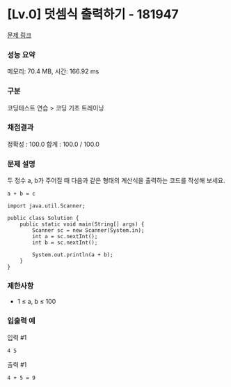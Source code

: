 # [Lv.0] 덧셈식 출력하기 - 181947

[문제 링크](https://school.programmers.co.kr/learn/courses/30/lessons/181947) 

### 성능 요약

메모리: 70.4 MB, 시간: 166.92 ms

### 구분

코딩테스트 연습 > 코딩 기초 트레이닝

### 채점결과

정확성 : 100.0
합계 : 100.0 / 100.0

### 문제 설명

<p>두 정수 a, b가 주어질 때 다음과 같은 형태의 계산식을 출력하는 코드를 작성해 보세요.</p>

```
a + b = c
```

```
import java.util.Scanner;

public class Solution {
    public static void main(String[] args) {
        Scanner sc = new Scanner(System.in);
        int a = sc.nextInt();
        int b = sc.nextInt();

        System.out.println(a + b);
    }
}
```

### 제한사항

- 1 ≤ a, b ≤ 100

### 입출력 예 

입력 #1
```
4 5
```

출력 #1
```
4 + 5 = 9
```